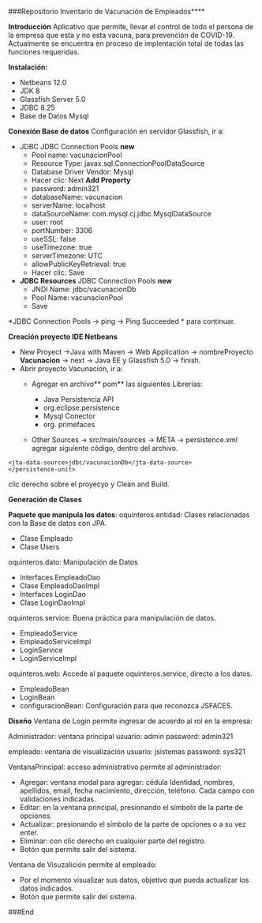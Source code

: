 ###Repositorio Inventario de Vacunación de Empleados****

**Introducción**
Aplicativo que permite, llevar el control de todo el persona de la empresa que esta y no esta vacuna, para  prevención de COVID-19. Actualmente se encuentra  en proceso de implentación total de todas las funciones requeridas.

**Instalación:**
- Netbeans 12.0
- JDK 8
- Glassfish Server 5.0
- JDBC 8.25
- Base de Datos Mysql

**Conexión Base de datos**
Configuración en servidor Glassfish, ir a:
- JDBC 
	 JDBC Connection Pools
	**new**
	- Pool name: vacunacionPool
	- Resource Type: javax.sql.ConnectionPoolDataSource
	- Database Driver Vendor: Mysql
	- Hacer clic: Next
	**Add Property**
	- password: admin321
	- databaseName: vacunacion
	- serverName: localhost
	- dataSourceName: com.mysql.cj.jdbc.MysqlDataSource
	- user: root
	- portNumber: 3306
	- useSSL: false
	- useTimezone: true
	- serverTimezone: UTC
	- allowPublicKeyRetrieval: true
	- Hacer clic: Save
- **JDBC Resources** 
JDBC Connection Pools
	**new**
	- JNDI Name: jdbc/vacunacionDb
	- Pool Name: vacunacionPool
	- Save

*JDBC Connection Pools -> ping -> Ping Succeeded * para continuar.

**Creación proyecto IDE Netbeans**
- New Proyect ->Java with Maven -> Web Application -> nombreProyecto **Vacunacion** -> next -> Java EE y Glassfish 5.0  -> finish.
- Abrir proyecto Vacunacion, ir a:
	- Agregar en archivo** pom** las siguientes Librerías:
		- Java Persistencia API
		- org.eclipse.persistence
		- Mysql Conector
		- org. primefaces 
		
	- Other Sources -> src/main/sources -> META -> persistence.xml agregar siguiente código, dentro del archivo. 

<persistence-unit name="inventarioPU" transaction-type="JTA">
        
    <jta-data-source>jdbc/vacunacionDb</jta-data-source>
    </persistence-unit>
clic derecho sobre el proyecyo y Clean and Build.

**Generación de Clases**

**Paquete que manipula los datos**:
oquinteros.entidad:  Clases relacionadas con la Base de datos con JPA.
- Clase Empleado
- Clase Users

oquinteros.dato: Manipulación de Datos
- Interfaces EmpleadoDao
- Clase EmpleadoDaoImpl
- Interfaces LoginDao
- Clase LoginDaoImpl

oquinteros.service: Buena práctica para manipulación de datos.
- EmpleadoService
- EmpleadoServiceImpl
- LoginService
- LoginServiceImpl

oquinteros.web: Accede al paquete oquinteros.service,  directo a los datos.
- EmpleadoBean
- LoginBean
- configuracionBean: Configuración para que reconozca JSFACES. 

**Diseño**
Ventana de Login
permite ingresar de acuerdo al rol en la empresa:

Administrador: ventana principal
usuario: admin
password: admin321

empleado: ventana de visualización
usuario: jsistemas
password: sys321

VentanaPrincipal: acceso administrativo
permite al administrador:
- Agregar: ventana modal para agregar: cédula Identidad, nombres, apellidos, email,  fecha nacimiento, dirección, teléfono. Cada campo con validaciones indicadas.
- Editar:  en la ventana principal, presionando el símbolo de la parte de opciones.
- Actualizar: presionando el símbolo de la parte de opciones o a su vez enter.
- Eliminar: con clic derecho en cualquier parte del registro.
- Botón que permite salir del sistema.

Ventana de Visuzalición
permite al empleado:
- Por el momento visualizar sus datos, objetivo que pueda actualizar los datos indicados.
- Botón que permite salir del sistema.

###End
